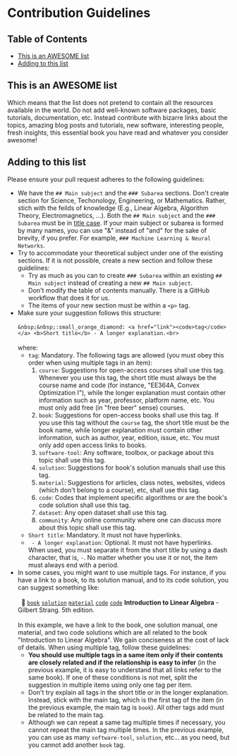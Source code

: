 # Contribution Guidelines


## Table of Contents

- [This is an AWESOME list](#this-is-an-awesome-list)
- [Adding to this list](#adding-to-this-list)


## This is an AWESOME list

Which means that the list does not pretend to contain all the resources available in the world. Do not add well-known software packages, basic tutorials, documentation, etc. Instead contribute with bizarre links about the topics, amazing blog posts and tutorials, new software, interesting people, fresh insights, this essential book you have read and whatever you consider awesome! 

## Adding to this list

Please ensure your pull request adheres to the following guidelines:

- We have the `## Main subject` and the `### Subarea` sections. Don't create section for Science, Techonology, Engineering, or Mathematics. Rather, stich with the feilds of knowledge (E.g., Linear Algebra, Algorithm Theory, Electromagnetics, ...). Both the `## Main subject` and the `### Subarea` must be in [title case](https://capitalizemytitle.com/). If your main subject or subarea is formed by many names, you can use "&" instead of "and" for the sake of brevity, if you prefer. For example, `### Machine Learning & Neural Networks`.
- Try to accommodate your theoretical subject under one of the existing sections. If it is not possible, create a new section and follow these guidelines:
    - Try as much as you can to create `### Subarea` within an existing `## Main subject` instead of creating a new `## Main subject`.
    - Don't modify the table of contents manually. There is a GitHub workflow that does it for us.
    - The items of your new section must be within a `<p>` tag.
- Make sure your suggestion follows this structure:<br><br>
```&nbsp;&nbsp;:small_orange_diamond: <a href="link"><code>tag</code></a> <b>Short title</b> - A longer explanation.<br>```<br><br>
where:
    - `tag`: Mandatory. The following tags are allowed (you must obey this order when using multiple tags in an item):
        1. `course`: Suggestions for open-access courses shall use this tag. Whenever you use this tag, the short title must always be the course name and code (for instance, "EE364A, Convex Optimization I"), while the longer explanation must contain other information such as year, professor, platform name, etc. You must only add free (in "free beer" sense) courses.
        1. `book`: Suggestions for open-access books shall use this tag. If you use this tag without the `course` tag, the short title must be the book name, while longer explanation must contain other information, such as author, year, edition, issue, etc. You must only add open access links to books.
        1. `software-tool`: Any software, toolbox, or package about this topic shall use this tag.
        1. `solution`: Suggestions for book's solution manuals shall use this tag.
        1. `material`: Suggestions for articles, class notes, websites, videos (which don't belong to a course), etc, shall use this tag.
        1. `code`: Codes that implement specific algorithms or are the book's code solution shall use this tag.
        1. `dataset`: Any open dataset shall use this tag.
        1. `community`: Any online community where one can discuss more about this topic shall use this tag.
    - `Short title`: Mandatory. It must not have hyperlinks.
    - ` - A longer explanation`: Optional. It must not have hyperlinks. When used, you must separate it from the short title by using a dash character, that is, ` - `. No matter whether you use it or not, the item must always end with a period.
- In some cases, you might want to use multiple tags. For instance, if you have a link to a book, to its solution manual, and to its code solution, you can suggest something like:<br><br>
&nbsp;&nbsp;:small_orange_diamond: <a href="https://drive.google.com/file/d/1zdIDyV8qDBWNmmlwhBw7EtLu_pyacdOh/view"><code>book</code></a> <a href="https://github.com/8128/SharedResources/blob/master/Introduction%20to%20Linear%20Algebra%205th%202016/Introduction%20to%20Linear%20Algebra%2C%205th%20%20(Solutions)%20%E2%80%93%202016.pdf"><code>solution</code></a> <a href="https://math.mit.edu/~gs/linearalgebra/ila5/indexila5.html"><code>material</code></a> <a href="https://www.mathworks.com/matlabcentral/fileexchange/2166-introduction-to-linear-algebra"><code>code</code></a> <a href="https://github.com/shahrokh-bahtooei/Linear-Algebra-Gilbert-Strang"><code>code</code></a> <b>Introduction to Linear Algebra</b> - Gilbert Strang. 5th edition.<br><br>
In this example, we have a link to the book, one solution manual, one material, and two code solutions which are all related to the book "Introduction to Linear Algebra". We gain conciseness at the cost of lack of details. When using multiple tag, follow these guidelines:
    - **You should use multiple tags in a same item only if their contents are closely related and if the relationship is easy to infer** (in the previous example, it is easy to understand that all links refer to the same book). If one of these conditions is not met, split the suggestion in multiple items using only one tag per item.
    - Don't try explain all tags in the short title or in the longer explanation. Instead, stick with the main tag, which is the first tag of the item (in the previous example, the main tag is `book`). All other tags add must be related to the main tag.
    - Although we can repeat a same tag multiple times if necessary, you cannot repeat the main tag multiple times. In the previous example, you can use as many `software-tool`, `solution`, etc... as you need, but you cannot add another `book` tag.

